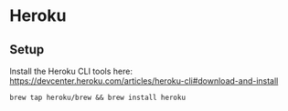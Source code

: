 # Heroku

## Setup

Install the Heroku CLI tools here:
https://devcenter.heroku.com/articles/heroku-cli#download-and-install

```shell
brew tap heroku/brew && brew install heroku
```